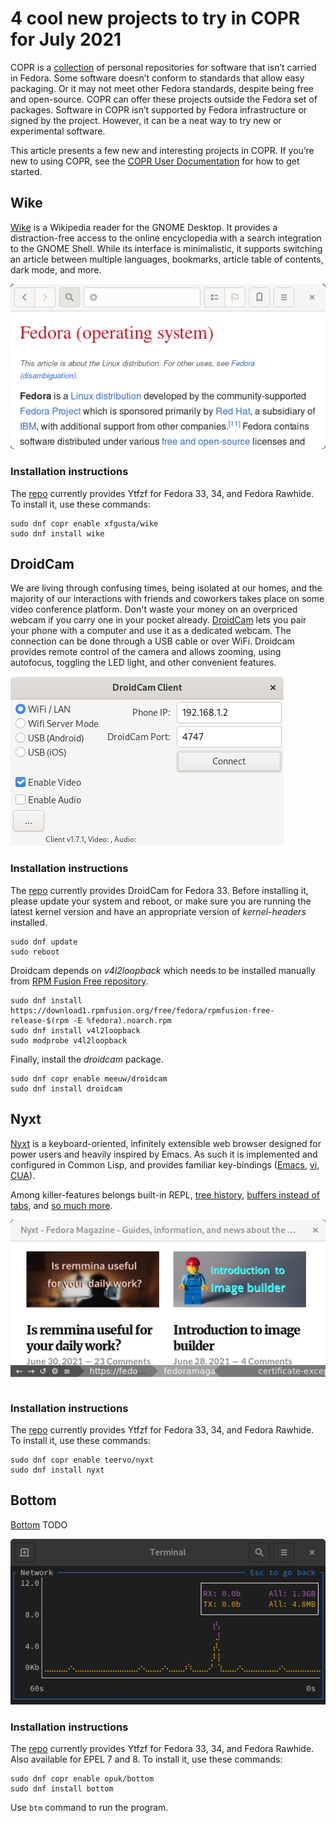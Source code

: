 # 4 cool new projects to try in COPR for July 2021

COPR is a [collection][copr] of personal repositories for software
that isn’t carried in Fedora. Some software doesn’t conform to
standards that allow easy packaging. Or it may not meet other Fedora
standards, despite being free and open-source. COPR can offer these
projects outside the Fedora set of packages. Software in COPR isn’t
supported by Fedora infrastructure or signed by the project. However,
it can be a neat way to try new or experimental software.

This article presents a few new and interesting projects in COPR. If
you’re new to using COPR, see the [COPR User Documentation][copr-docs]
for how to get started.


## Wike
[Wike][wike] is a Wikipedia reader for the GNOME Desktop. It provides
a distraction-free access to the online encyclopedia with a search
integration to the GNOME Shell. While its interface is minimalistic,
it supports switching an article between multiple languages,
bookmarks, article table of contents, dark mode, and more.

![Wike][wike-img]

### Installation instructions

The [repo][wike-copr] currently provides Ytfzf for Fedora
33, 34, and Fedora Rawhide. To install it, use these commands:

```
sudo dnf copr enable xfgusta/wike
sudo dnf install wike
```


## DroidCam
We are living through confusing times, being isolated at our homes, and
the majority of our interactions with friends and coworkers takes
place on some video conference platform. Don't waste your money on an
overpriced webcam if you carry one in your pocket already.
[DroidCam][droidcam] lets you pair your phone with a computer and use
it as a dedicated webcam. The connection can be done through a USB
cable or over WiFi. Droidcam provides remote control of the camera and
allows zooming, using autofocus, toggling the LED light, and other
convenient features.

![DroidCam][droidcam-img]

### Installation instructions

The [repo][droidcam-copr] currently provides DroidCam for Fedora 33.
Before installing it, please update your system and reboot, or make sure you are
running the latest kernel version and have an appropriate version of
_kernel-headers_ installed.

```
sudo dnf update
sudo reboot
```

Droidcam depends on _v4l2loopback_ which needs to be installed manually from
[RPM Fusion Free repository][rpm-fusion-free-repository].

```
sudo dnf install https://download1.rpmfusion.org/free/fedora/rpmfusion-free-release-$(rpm -E %fedora).noarch.rpm
sudo dnf install v4l2loopback
sudo modprobe v4l2loopback
```

Finally, install the _droidcam_ package.

```
sudo dnf copr enable meeuw/droidcam
sudo dnf install droidcam
```


## Nyxt
[Nyxt][nyxt] is a keyboard-oriented, infinitely extensible web browser
designed for power users and  heavily inspired by Emacs. As such it is
implemented and configured in Common Lisp, and provides familiar
key-bindings ([Emacs][emacs], [vi][vi], [CUA][cua]).

Among killer-features belongs built-in REPL,
[tree history][nyxt-history], [buffers instead of tabs][nyxt-buffers],
and [so much more][nyxt].

![Nyxt][nyxt-img]

### Installation instructions

The [repo][nyxt-copr] currently provides Ytfzf for Fedora
33, 34, and Fedora Rawhide. To install it, use these commands:

```
sudo dnf copr enable teervo/nyxt
sudo dnf install nyxt
```


## Bottom
[Bottom][bottom] TODO

![Bottom][bottom-img]

### Installation instructions

The [repo][glow-copr] currently provides Ytfzf for Fedora
33, 34, and Fedora Rawhide. Also available for EPEL 7 and 8.
To install it, use these commands:

```
sudo dnf copr enable opuk/bottom
sudo dnf install bottom
```

Use `btm` command to run the program.



[copr]: https://copr.fedorainfracloud.org/
[copr-docs]: https://docs.pagure.org/copr.copr/user_documentation.html

[wike]: https://github.com/hugolabe/Wike
[wike-copr]: https://copr.fedorainfracloud.org/coprs/xfgusta/wike/
[wike-img]: img/wike.png

[droidcam]: https://www.dev47apps.com/
[droidcam-copr]: https://copr.fedorainfracloud.org/coprs/meeuw/droidcam/builds/
[droidcam-img]: img/droidcam.png
[rpm-fusion-free-repository]: https://docs.fedoraproject.org/en-US/quick-docs/setup_rpmfusion/#proc_enabling-the-rpmfusion-repositories-using-command-line-utilities_enabling-the-rpmfusion-repositories

[nyxt]: https://nyxt.atlas.engineer/
[nyxt-copr]: https://copr.fedorainfracloud.org/coprs/teervo/nyxt/
[nyxt-img]: img/nyxt.png
[emacs]: https://en.wikipedia.org/wiki/Emacs
[vi]: https://en.wikipedia.org/wiki/Vim_(text_editor)
[cua]: https://en.wikipedia.org/wiki/IBM_Common_User_Access
[nyxt-history]: https://nyxt.atlas.engineer/#tree
[nyxt-buffers]: https://nyxt.atlas.engineer/#fuzzy

[bottom]: https://github.com/ClementTsang/bottom
[bottom-copr]: https://copr.fedorainfracloud.org/coprs/opuk/bottom/
[bottom-img]: img/bottom.png

[glow]: https://github.com/charmbracelet/glow
[glow-copr]: https://copr.fedorainfracloud.org/coprs/keefle/glow/
[glow-img]: img/glow.png
